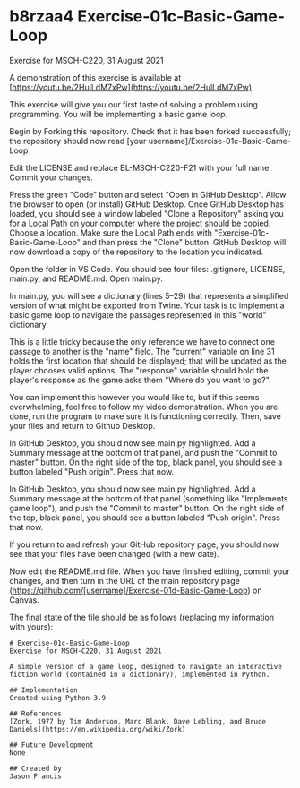 # b8rzaa4 Exercise-01c-Basic-Game-Loop
Exercise for MSCH-C220, 31 August 2021

A demonstration of this exercise is available at [https://youtu.be/2HulLdM7xPw](https://youtu.be/2HulLdM7xPw)

This exercise will give you our first taste of solving a problem using programming. You will be implementing a basic game loop.

Begin by Forking this repository. Check that it has been forked successfully; the repository should now read [your username]/Exercise-01c-Basic-Game-Loop

Edit the LICENSE and replace BL-MSCH-C220-F21 with your full name. Commit your changes.

Press the green "Code" button and select "Open in GitHub Desktop". Allow the browser to open (or install) GitHub Desktop. Once GitHub Desktop has loaded, you should see a window labeled "Clone a Repository" asking you for a Local Path on your computer where the project should be copied. Choose a location. Make sure the Local Path ends with "Exercise-01c-Basic-Game-Loop" and then press the "Clone" button. GitHub Desktop will now download a copy of the repository to the location you indicated.

Open the folder in VS Code. You should see four files: .gitignore, LICENSE, main.py, and README.md. Open main.py.

In main.py, you will see a dictionary (lines 5–29) that represents a simplified version of what might be exported from Twine. Your task is to implement a basic game loop to navigate the passages represented in this "world" dictionary.

This is a little tricky because the only reference we have to connect one passage to another is the "name" field. The "current" variable on line 31 holds the first location that should be displayed; that will be updated as the player chooses valid options. The "response" variable should hold the player's response as the game asks them "Where do you want to go?".

You can implement this however you would like to, but if this seems overwhelming, feel free to follow my video demonstration. When you are  done, run the program to make sure it is functioning correctly. Then, save your files and return to Github Desktop.

In GitHub Desktop, you should now see main.py highlighted. Add a Summary message at the bottom of that panel, and push the "Commit to master" button. On the right side of the top, black panel, you should see a button labeled "Push origin". Press that now.

In GitHub Desktop, you should now see main.py highlighted. Add a Summary message at the bottom of that panel (something like "Implements game loop"), and push the "Commit to master" button. On the right side of the top, black panel, you should see a button labeled "Push origin". Press that now.

If you return to and refresh your GitHub repository page, you should now see that your files have been changed (with a new date).

Now edit the README.md file. When you have finished editing, commit your changes, and then turn in the URL of the main repository page (https://github.com/[username]/Exercise-01d-Basic-Game-Loop) on Canvas.

The final state of the file should be as follows (replacing my information with yours):
```
# Exercise-01c-Basic-Game-Loop
Exercise for MSCH-C220, 31 August 2021

A simple version of a game loop, designed to navigate an interactive fiction world (contained in a dictionary), implemented in Python.

## Implementation
Created using Python 3.9

## References
[Zork, 1977 by Tim Anderson, Marc Blank, Dave Lebling, and Bruce Daniels](https://en.wikipedia.org/wiki/Zork)

## Future Development
None

## Created by
Jason Francis
```
